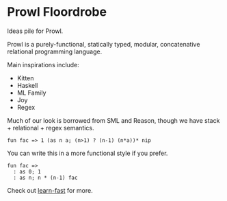 # Prowl Floordrobe
Ideas pile for Prowl. 

Prowl is a purely-functional, statically typed, modular, concatenative relational programming language. 

Main inspirations include: 
- Kitten
- Haskell
- ML Family
- Joy
- Regex

Much of our look is borrowed from SML and Reason, though we have stack + relational + regex semantics. 
```
fun fac => 1 (as n a; (n>1) ? (n-1) (n*a))* nip
```
You can write this in a more functional style if you prefer. 
```
fun fac => 
  : as 0; 1
  : as n; n * (n-1) fac
```

Check out [learn-fast](./learn-fast) for more. 